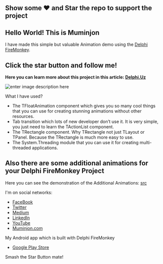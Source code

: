 ## Show some :heart: and Star the repo to support the project

## Hello World! This is Muminjon
I have made this simple but valuable Animation demo using the [Delphi FireMonkey](https://www.embarcadero.com/products/delphi).

## Click the star button and follow me!

**Here you can learn more about this project in this article: [Delphi.Uz](https://delphi.uz/2018/10/15/delphi-programming-language/a-new-ttask-based-login-form-with-tfloatanimation/)**

![enter image description here](https://i2.wp.com/delphi.uz/wp-content/uploads/2017/01/A-New-TTask-based-Login-Form-with-TFloatAnimation.png?resize=320,320&ssl=1)

What I have used? 

 - The TFloatAnimation component which gives you so many cool things that you can use for creating stunning animations without other resources.
 - Tab transition which lots of  new developer don’t use it. It is very simple, you just need to learn the TActionList component.
 - The TRectangle component. Why TRectangle not just TLayout or TPanel. Because the TRectangle is much more easy to use.
 - The System.Threading module that you can use it for creating multi-threaded applications.
 
## Also there are some additional animations for your Delphi FireMonkey Project 

Here you can see the demonstration of the Additional Animations: [src](https://photos.app.goo.gl/yDSLi9T9CxLbYXbj8)

I'm on social networks:
- [FaceBook](https://www.facebook.com/wwwdelphiuz/)
- [Twitter](https://twitter.com/MuminjonGuru)
- [Medium](https://medium.com/@muminjonguru)
- [LinkedIn](https://www.linkedin.com/in/muminjon-abduraimov/)
- [YouTube](https://youtube.com/MuminjonAbduraimov)
- [Muminjon.com](https://muminjon.com)

My Android app which is built with Delphi FireMonkey
- [Google Play Store](https://play.google.com/store/apps/details?id=com.delphiapplications.delphiexamples)

Smash the Star Button mate!
